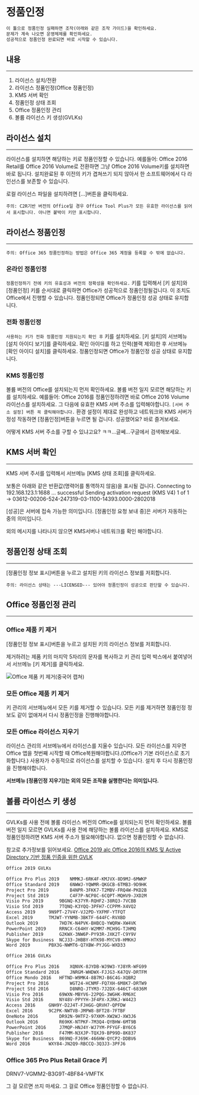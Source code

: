 # 정품인정

```txt
이 툴으로 정품인정 실패하면 조작(아래와 같은 조작 가이드)을 확인하세요.
문제가 계속 나오면 운영체제를 확인하세요.
성공적으로 정품인정 완료되면 바로 시작할 수 있습니다.
```

## 내용

---

1. 라이선스 설치/전환
2. 라이선스 정품인정(Office 정품인정)
3. KMS 서버 확인
4. 정품인정 상태 조회
5. Office 정품인정 관리
6. 볼륨 라이선스 키 생성(GVLKs)

## 라이선스 설치

---

라이선스를 설치하면 해당하는 키로 정품인정할 수 있습니다.
예를들어: Office 2016 Retail를 Office 2016 Volume로 전환하면 그냥 Office 2016 Volume키를 설치하면 바로 됩니다.
설치완료된 후 이전의 키가 겹쳐쓰기 되지 않아서 한 소프트웨어에서 다 라인선스를 보존할 수 있습니다.

로컬 라이선스 파일을 설치하려면 [...]버튼을 클릭하세요.

`주의: C2R기반 버전의 Office일 경우 Office Tool Plus가 모든 유효한 라이선스를 읽어서 표시합니다. 아니면 붙박이 키만 표시합니다.`

## 라이선스 정품인정

---

`주의: Office 365 정품인정하는 방법은 Office 365 계정을 등록할 수 밖에 없습니다.`

### 온라인 정품인정

`정품인정하기 전에 키의 유효성과 버전의 정확성을 확인하세요.`
키를 입력해서 [키 설치]와 [정품인정] 키를 순서대로 클릭하면 Office가 성공적으로 정품인정될겁니다. 이 조치도 Office에서 진행할 수 있습니다. 정품인정되면 Office가 정품인정 성공 상태로 유지합니다.

### 전화 정품인정

`사용하는 키가 전화 정품인정 지원되는지 확인 후` 키를 설치하세요. [키 설치]의 서브메뉴 [설치 아이디 보기]를 클릭하세요. 확인 아이디를 하고 인력(블랙 제외)한 후 서브메뉴 [확인 아이디 설치]를 클릭하세요.
정품인정되면 Office가 정품인정 성공 상태로 유지합니다.

### KMS 정품인정

볼륨 버전의 Office를 설치되는지 먼저 확인하세요. 볼륨 버전 일지 모르면 해당하는 키를 설치하세요. 예를들어: Office 2016를 정품인정하려면 바로 Office 2016 Volume 라이선스를 설치하세요. 그 다음에 유효한 KMS 서버 주소를 입력해야합니다. `[서버 주소 설정] 버튼 꼭 클릭해야합니다.` 환경 설정이 제대로 완성하고 네트워크와 KMS 서버가 정성 작동하면 [정품인정]버튼을 누르면 될 겁니다. 성공했어요? 바로 즐겨보세요.

어떻게 KMS 서버 주소를 구할 수 있냐고요? ㅋㅋ...글쎄...구글에서 검색해보세요.

## KMS 서버 확인

---

KMS 서버 주서를 입력해서 서브메뉴 [KMS 상태 조회]를 클릭하세요.

보통은 아래와 같은 반환값(명력어를 통역하지 않음)을 표시될 겁니다.
Connecting to 192.168.123.1:1688 ... successful
Sending activation request (KMS V4) 1 of 1  -> 03612-00206-524-247319-03-1100-14393.0000-2802018

[성공]은 서버에 접속 가능한 의미입니다.
[정품인정 요청 보내 중]은 서버가 자동하는 중의 의미입니다.

외의 메시지를 나타나지 않으면 KMS서버나 네트워크를 확인 해야합니다.

## 정품인정 상태 조회

---

[정품인정 정보 표시]버튼을 누르고 설치된 키의 라이선스 정보를 저회합니다.

`주의: 라이선스 상태는 ---LICENSED--- 있어야 정품인정이 성공으로 판단할 수 있습니다.`

## Office 정품인정 관리

---

### Office 제품 키 제거

[정품인정 정보 표시]버튼을 누르고 설치된 키의 라이선스 정보를 저회합니다.

제거하려는 제품 키의 마지막 5자리의 문자를 복사하고 키 관리 입력 박스에서 붙여넣어서 서브메뉴 [키 제거]를 클릭하세요.

![Office 제품 키 제거(중국어 캡쳐)](https://server.coolhub.top/OfficeTool/images/en-us/UninstallKey.png)

### 모든 Office 제품 키 제거

키 관리의 서브메뉴에서 모든 키를 제거할 수 있습니다.
모든 키를 제거하면 정품인정 정보도 같이 없애져서 다시 정품인정을 진행해야합니다.

### 모든 Office 라이선스 지우기

라이선스 관리의 서브메뉴에서 라이선스를 지울수 있습니다.
모든 라이선스를 지우면 Office 앱을 첫번째 시작할 때 Office복원해야합니다.(Office가 기본 라이선스로 초기화합니다.)
사용자가 수동적으로 라이선스를 설치할 수 있습니다. 설치 후 다시 정품인정을 진행해야합니다.

**서브메뉴 [정품인정 지우기]는 외의 모든 조작을 실행한다는 의미입니다.**

## 볼륨 라이선스 키 생성

---

GVLKs를 사용 전에 볼륨 라이선스 버전의 Office를 설치되는지 먼저 확인하세요.
볼륨 버전 일지 모르면 GVLKs를 사용 전에 해당하는 볼륨 라이선스를 설치하세요.
KMS로 정품인정하려면 KMS 서버 주소가 필요해야합니다. 없으면 정품인정할 수 없습니다.

참고로 추가정보를 읽어보세요. [Office 2019 alc Office 2016의 KMS 및 Active Directory 기반 정품 인증을 위한 GVLK](https://docs.microsoft.com/ko-kr/DeployOffice/vlactivation/gvlks)

```txt
Office 2019 GVLKs

Office Pro Plus 2019	NMMKJ-6RK4F-KMJVX-8D9MJ-6MWKP
Office Standard 2019	6NWWJ-YQWMR-QKGCB-6TMB3-9D9HK
Project Pro 2019		B4NPR-3FKK7-T2MBV-FRQ4W-PKD2B
Project Std 2019		C4F7P-NCP8C-6CQPT-MQHV9-JXD2M
Visio Pro 2019		9BGNQ-K37YR-RQHF2-38RQ3-7VCBB
Visio Std 2019		7TQNQ-K3YQQ-3PFH7-CCPPM-X4VQ2
Access 2019		9N9PT-27V4Y-VJ2PD-YXFMF-YTFQT
Excel 2019		TMJWT-YYNMB-3BKTF-644FC-RVXBD
Outlook 2019		7HD7K-N4PVK-BHBCQ-YWQRW-XW4VK
PowerPoint 2019		RRNCX-C64HY-W2MM7-MCH9G-TJHMQ
Publisher 2019		G2KWX-3NW6P-PY93R-JXK2T-C9Y9V
Skype for Business	NCJ33-JHBBY-HTK98-MYCV8-HMKHJ
Word 2019		PBX3G-NWMT6-Q7XBW-PYJGG-WXD33

Office 2016 GVLKs

Office Pro Plus 2016	XQNVK-8JYDB-WJ9W3-YJ8YR-WFG99
Office Standard 2016	JNRGM-WHDWX-FJJG3-K47QV-DRTFM
Office Mondo 2016	HFTND-W9MK4-8B7MJ-B6C4G-XQBR2
Project Pro 2016		WGT24-HCNMF-FQ7XH-6M8K7-DRTW9
Project Std 2016		D8NRQ-JTYM3-7J2DX-646CT-6836M
Visio Pro 2016		69WXN-MBYV6-22PQG-3WGHK-RM6XC
Visio Std 2016		NY48V-PPYYH-3F4PX-XJRKJ-W4423
Access 2016		GNH9Y-D2J4T-FJHGG-QRVH7-QPFDW
Excel 2016		9C2PK-NWTVB-JMPW8-BFT28-7FTBF
OneNote 2016		DR92N-9HTF2-97XKM-XW2WJ-XW3J6
Outlook 2016		R69KK-NTPKF-7M3Q4-QYBHW-6MT9B
PowerPoint 2016		J7MQP-HNJ4Y-WJ7YM-PFYGF-BY6C6
Publisher 2016		F47MM-N3XJP-TQXJ9-BP99D-8K837
Skype for Business	869NQ-FJ69K-466HW-QYCP2-DDBV6
Word 2016		WXY84-JN2Q9-RBCCQ-3Q3J3-3PFJ6
```

### Office 365 Pro Plus Retail Grace 키

DRNV7-VGMM2-B3G9T-4BF84-VMFTK

그 걸 모르면 쓰지 마세요. 그 걸로 Office 정품인정할 수 없습니다.
